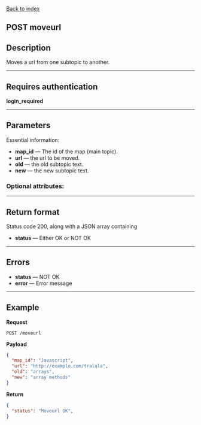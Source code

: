 [Back to index](api-reference.md)


## POST moveurl

## Description
 Moves a url from one subtopic to another. 


***

## Requires authentication
**login_required**

***

## Parameters
Essential information:


- **map_id** — The id of the map (main topic).
- **url** — the url to be moved.
- **old** — the old subtopic text.
- **new** — the new subtopic text.

### Optional attributes:

***

## Return format
Status code 200, along with a JSON array containing 
- **status** — Either OK or NOT OK

***

## Errors
- **status** — NOT OK
- **error** — Error message

***

## Example
**Request**

    POST /moveurl

**Payload**
``` json
{
  "map_id": "Javascript",
  "url": "http://example.com/tralala",
  "old": "arrays",
  "new": "array methods"
}
```


**Return**
``` json
{
  "status": "Moveurl OK",
}
```
